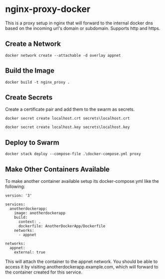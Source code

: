 # nginx-proxy-docker
This is a proxy setup in nginx that will forward to the internal docker dns based on the incoming url's domain or subdomain. 
Supports http and https.

## Create a Network
```
docker network create --attachable -d overlay appnet
```

## Build the Image
```
docker build -t nginx_proxy .
```

## Create Secrets
Create a certificate pair and add them to the swarm as secrets.

```
docker secret create localhost.crt secrets\localhost.crt
```

```
docker secret create localhost.key secrets\localhost.key
```

## Deploy to Swarm
```
docker stack deploy --compose-file .\docker-compose.yml proxy
```

## Make Other Containers Available
To make another container available setup its docker-compose.yml like the following:

```
version: '3'

services:
  anotherdockerapp:
    image: anotherdockerapp
    build:
      context: .
      dockerfile: AnotherDockerApp/Dockerfile
    networks:
      - appnet

networks:
  appnet:
    external: true
```
This will attach the container to the appnet network. You should be able to access it by visiting anotherdockerapp.example.com, which will forward to the container created for this service.